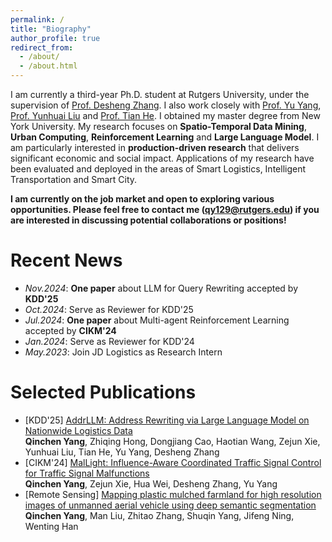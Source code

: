 ```yaml
---
permalink: /
title: "Biography"
author_profile: true
redirect_from: 
  - /about/
  - /about.html
---
```


I am currently a third-year Ph.D. student at Rutgers University, under the supervision of [Prof. Desheng Zhang](https://people.cs.rutgers.edu/~dz220/). I also work closely with [Prof. Yu Yang](https://www.yyang.site/), [Prof. Yunhuai Liu](http://www.yunhuai.net/Yunhuai.htm) and [Prof. Tian He](https://www-users.cse.umn.edu/~tianhe/). I obtained my master degree from New York University. My research focuses on **Spatio-Temporal Data Mining**, **Urban Computing**, **Reinforcement Learning** and **Large Language Model**. I am particularly interested in **production-driven research** that delivers significant economic and social impact. Applications of my research have been evaluated and deployed in the areas of Smart Logistics, Intelligent Transportation and Smart City. 

**I am currently on the job market and open to exploring various opportunities. Please feel free to contact me (qy129@rutgers.edu) if you are interested in discussing potential collaborations or positions!**

Recent News
======
* *Nov.2024*: **One paper** about LLM for Query Rewriting accepted by **KDD'25**
* *Oct.2024*: Serve as Reviewer for KDD'25
* *Jul.2024*: **One paper** about Multi-agent Reinforcement Learning accepted by **CIKM'24**
* *Jan.2024*: Serve as Reviewer for KDD'24
* *May.2023*: Join JD Logistics as Research Intern

Selected Publications
======
* \[KDD'25] [AddrLLM: Address Rewriting via Large Language Model on Nationwide Logistics Data](https://arxiv.org/abs/2411.13584)  
**Qinchen Yang**, Zhiqing Hong, Dongjiang Cao, Haotian Wang, Zejun Xie, Yunhuai Liu, Tian He, Yu Yang, Desheng Zhang
* \[CIKM'24] [MalLight: Influence-Aware Coordinated Traffic Signal Control for Traffic Signal Malfunctions](https://dl.acm.org/doi/10.1145/3627673.3679605)  
**Qinchen Yang**, Zejun Xie, Hua Wei, Desheng Zhang, Yu Yang
* \[Remote Sensing] [Mapping plastic mulched farmland for high resolution images of unmanned aerial vehicle using deep semantic segmentation](https://www.mdpi.com/2072-4292/11/17/2008)  
**Qinchen Yang**, Man Liu, Zhitao Zhang, Shuqin Yang, Jifeng Ning, Wenting Han
